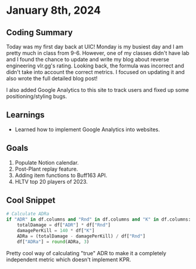# January 8th, 2024

## Coding Summary

Today was my first day back at UIC! Monday is my busiest day and I am pretty much in class from 9-6. However, one of my classes didn't have lab and I found the chance to update and write my blog about reverse engineering vlr.gg's rating. Looking back, the formula was incorrect and didn't take into account the correct metrics. I focused on updating it and also wrote the full detailed blog post!

I also added Google Analytics to this site to track users and fixed up some positioning/styling bugs.

## Learnings

- Learned how to implement Google Analytics into websites.

## Goals

1. Populate Notion calendar.
2. Post-Plant replay feature.
3. Adding item functions to Buff163 API.
4. HLTV top 20 players of 2023.

## Cool Snippet

```python
# Calculate ADRa
if "ADR" in df.columns and "Rnd" in df.columns and "K" in df.columns:
    totalDamage = df["ADR"] * df["Rnd"]
    damagePerKill = 140 * df["K"]
    ADRa = (totalDamage - damagePerKill) / df["Rnd"]
    df["ADRa"] = round(ADRa, 3)
```

Pretty cool way of calculating "true" ADR to make it a completely independent metric which doesn't implement KPR.
